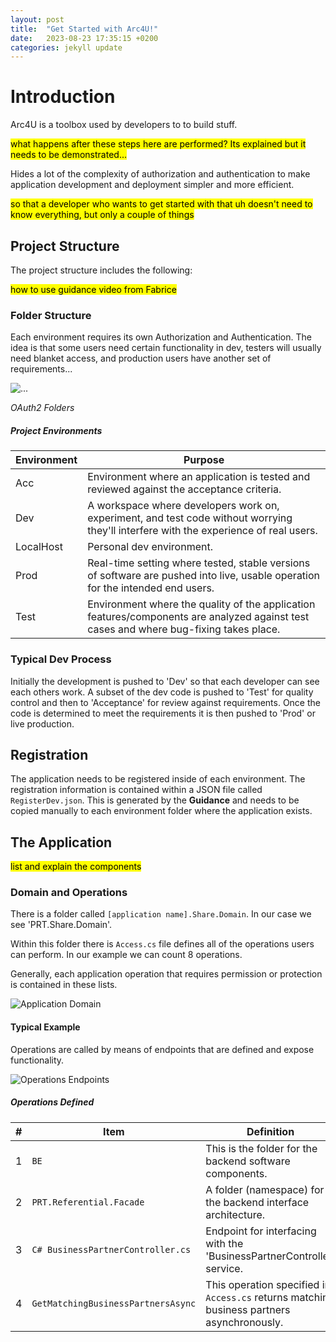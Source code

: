 ```yaml
---
layout: post
title:  "Get Started with Arc4U!"
date:   2023-08-23 17:35:15 +0200
categories: jekyll update
---
```

# Introduction

Arc4U is a toolbox used by developers to to build stuff.<br>

<mark>what happens after these steps here are performed? Its explained but it needs to be demonstrated...</mark>

Hides a lot of the complexity of authorization and authentication to make application development and deployment simpler and more efficient.<br>

<mark>so that a developer who wants to get started with that uh doesn't need to know everything, but only a couple of things</mark>

## Project Structure

The project structure includes the following:

<mark>how to use guidance video from Fabrice</mark>

### Folder Structure

Each environment requires its own Authorization and Authentication. The idea is that some users need certain functionality in dev, testers will usually need blanket access, and production users have another set of requirements...

<img src="/Lionoca/images/OAuth2_folders.png" alt="...">

*OAuth2 Folders*

##### Project Environments

| Environment | Purpose |
| --- | --- |
| Acc | Environment where an application is tested and reviewed against the acceptance criteria. |
| Dev | A workspace where developers work on, experiment, and test code without worrying they'll interfere with the experience of real users. |
| LocalHost | Personal dev environment. |
| Prod | Real-time setting where tested, stable versions of software are pushed into live, usable operation for the intended end users. |
| Test | Environment where the quality of the application features/components are analyzed against test cases and where bug-fixing takes place. |

### Typical Dev Process

Initially the development is pushed to 'Dev' so that each developer can see each others work. A subset of the dev code is pushed to 'Test' for quality control and then to 'Acceptance' for review against requirements. Once the code is determined to meet the requirements it is then pushed to 'Prod' or live production.

## Registration

The application needs to be registered inside of each environment. The registration information is contained within a JSON file called `RegisterDev.json`. This is generated by the **Guidance** and needs to be copied manually to each environment folder where the application exists.

## The Application

<mark>list and explain the components</mark>

### Domain and Operations

There is a folder called `[application name].Share.Domain`. In our case we see 'PRT.Share.Domain'.<br>

Within this folder there is `Access.cs` file defines all of the operations users can perform. In our example we can count 8 operations.<br>

Generally, each application operation that requires permission or protection is contained in these lists.

<img src="/Lionoca/images/AppOpps.png" alt="Application Domain">

#### Typical Example

Operations are called by means of endpoints that are defined and expose functionality.

<img src="/Lionoca/images/AppOpps_facade.png" alt="Operations Endpoints">

##### Operations Defined

| # | Item | Definition |
| --- | --- | --- |
| 1 | `BE` | This is the folder for the backend software components. |
| 2 | `PRT.Referential.Facade` | A folder (namespace) for the backend interface architecture. |
| 3 | `C# BusinessPartnerController.cs` | Endpoint for interfacing with the 'BusinessPartnerController' service. |
| 4 | `GetMatchingBusinessPartnersAsync` | This operation specified in `Access.cs` returns matching business partners asynchronously. |
